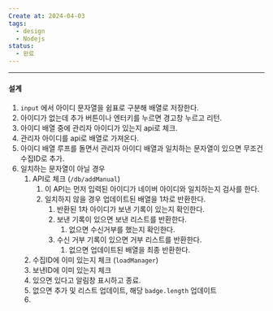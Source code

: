 ```yaml
---
Create at: 2024-04-03
tags:
  - design
  - Nodejs
status:
  - 완료
---
```

---

#### 설계
1. `input` 에서 아이디 문자열을 쉼표로 구분해 배열로 저장한다.
2. 아이디가 없는데 추가 버튼이나 엔터키를 누르면 경고창 누르고 리턴.
3. 아이디 배열 중에 관리자 아이디가 있는지 api로 체크.
4. 관리자 아이디를 api로 배열로 가져온다.
5. 아이디 배열 루프를 돌면서 관리자 아이디 배열과 일치하는 문자열이 있으면 무조건 수집ID로 추가.
6. 일치하는 문자열이 아닐 경우
	1. API로 체크 (`/db/addManual`)
		1. 이 API는 먼저 입력된 아이디가 네이버 아이디와 일치하는지 검사를 한다.
		2. 일치하지 않을 경우 업데이트된 배열을 1차로 반환한다.
			1. 반환된 1차 아이디가 보낸 기록이 있는지 확인한다.
			2. 보낸 기록이 있으면 보낸 리스트를 반환한다.
				1. 없으면 수신거부를 했는지 확인한다.
			3. 수신 거부 기록이 있으면 거부 리스트를 반환한다.
				1. 없으면 업데이트된 배열을 최종 반환한다.
	2. 수집ID에 이미 있는지 체크 (`loadManager`)
	3. 보낸ID에 이미 있는지 체크
	4. 있으면 있다고 알림창 표시하고 종료.
	5. 없으면 추가 및 리스트 업데이트, 해당 `badge.length` 업데이트
	6. 